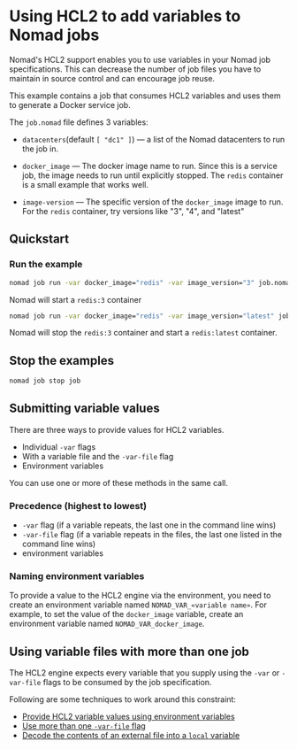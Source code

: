 # Using HCL2 to add variables to Nomad jobs

Nomad's HCL2 support enables you to use variables in your Nomad job specifications.
This can decrease the number of job files you have to maintain in source control
and can encourage job reuse.

This example contains a job that consumes HCL2 variables and uses them to generate
a Docker service job.

The `job.nomad` file defines 3 variables:

- `datacenters`(default `[ "dc1" ]`) — a list of the Nomad datacenters to run
  the job in.

- `docker_image` — The docker image name to run. Since this is a service job,
  the image needs to run until explicitly stopped. The `redis` container is a
  small example that works well.

- `image-version` — The specific version of the `docker_image` image to run. For
  the `redis` container, try versions like "3", "4", and "latest"

## Quickstart

### Run the example

```bash
nomad job run -var docker_image="redis" -var image_version="3" job.nomad
```

Nomad will start a `redis:3` container

```bash
nomad job run -var docker_image="redis" -var image_version="latest" job.nomad
```

Nomad will stop the `redis:3` container and start a `redis:latest` container.

## Stop the examples

```bash
nomad job stop job
```

## Submitting variable values

There are three ways to provide values for HCL2 variables.

- Individual `-var` flags
- With a variable file and the `-var-file` flag
- Environment variables

You can use one or more of these methods in the same call.

### Precedence (highest to lowest)

- `-var` flag (if a variable repeats, the last one in the command line wins)
- `-var-file` flag (if a variable repeats in the files, the last one listed in the command line wins)
- environment variables

### Naming environment variables

To provide a value to the HCL2 engine via the environment, you need to create
an environment variable named `NOMAD_VAR_«variable name»`. For example, to
set the value of the `docker_image` variable, create an environment variable
named `NOMAD_VAR_docker_image`.

## Using variable files with more than one job

The HCL2 engine expects every variable that you supply using the `-var` or
`-var-file` flags to be consumed by the job specification.

Following are some techniques to work around this constraint:

- [Provide HCL2 variable values using environment variables](./env-vars)
- [Use more than one `-var-file` flag](./var-files)
- [Decode the contents of an external file into a `local` variable](./decode-external-file)
